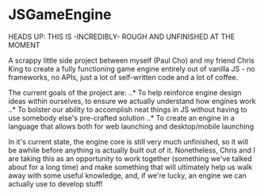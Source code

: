 # JSGameEngine

HEADS UP: THIS IS -INCREDIBLY- ROUGH AND UNFINISHED AT THE MOMENT

A scrappy little side project between myself (Paul Cho) and my friend Chris King to create a fully functioning game engine entirely out of vanilla JS - no frameworks, no APIs, just a lot of self-written code and a lot of coffee.

The current goals of the project are:
..* To help reinforce engine design ideas within ourselves, to ensure we actually understand how engines work
..* To bolster our ability to accomplish neat things in JS without having to use somebody else's pre-crafted solution
..* To create an engine in a language that allows both for web launching and desktop/mobile launching

In it's current state, the engine core is still very much unfinished, so it will be awhile before anything is actually built out of it. Nonetheless, Chris and I are taking this as an opportunity to work together (something we've talked about for a long time) and make something that will ultimately help us walk away with some useful knowledge, and, if we're lucky, an engine we can actually use to develop stuff!
